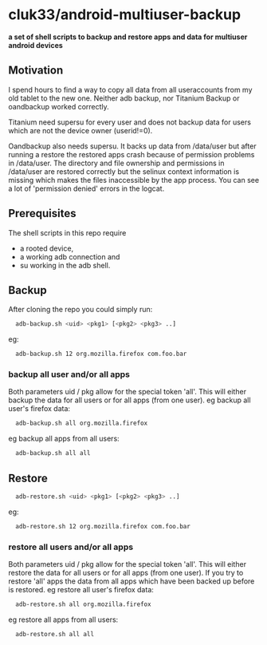 # cluk33/android-multiuser-backup

**a set of shell scripts to backup and restore apps and data for multiuser android devices**

## Motivation
I spend hours to find a way to copy all data from all useraccounts from my old tablet to the new one.
Neither adb backup, nor Titanium Backup or oandbackup worked correctly.

Titanium need supersu for every user and does not backup data for users which
are not the device owner (userid!=0).

Oandbackup also needs supersu. It backs up data from /data/user but after running
a restore the restored apps crash because of permission problems in /data/user.
The directory and file ownership and permissions in /data/user are restored
correctly but the selinux context information is missing which makes the files
inaccessible by the app process. You can see a lot of 'permission denied' errors
in the logcat.

## Prerequisites
The shell scripts in this repo require
- a rooted device,
- a working adb connection and
- su working in the adb shell.

## Backup
After cloning the repo you could simply run:
```bash
  adb-backup.sh <uid> <pkg1> [<pkg2> <pkg3> ..]
```
eg:
```bash
  adb-backup.sh 12 org.mozilla.firefox com.foo.bar
```
### backup all user and/or all apps
Both parameters uid / pkg allow for the special token 'all'. This will either
backup the data for all users or for all apps (from one user).
eg backup all user's firefox data:
```bash
  adb-backup.sh all org.mozilla.firefox
```
eg backup all apps from all users:
```bash
  adb-backup.sh all all
```
## Restore
```bash
  adb-restore.sh <uid> <pkg1> [<pkg2> <pkg3> ..]
```

eg:
```bash
  adb-restore.sh 12 org.mozilla.firefox com.foo.bar
```
### restore all users and/or all apps
Both parameters uid / pkg allow for the special token 'all'. This will either
restore the data for all users or for all apps (from one user).
If you try to restore 'all' apps the data from all apps which have been backed up
before is restored.
eg restore all user's firefox data:
```bash
  adb-restore.sh all org.mozilla.firefox
```
eg restore all apps from all users:
```bash
  adb-restore.sh all all
```
